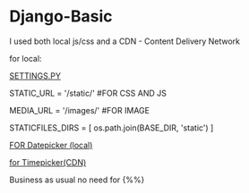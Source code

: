 # Django-Basic


I used both local js/css and a CDN - Content Delivery Network


for local:

<u>SETTINGS.PY</u>

STATIC_URL = '/static/' #FOR CSS AND JS

MEDIA_URL = '/images/' #FOR IMAGE

STATICFILES_DIRS = [
    os.path.join(BASE_DIR, 'static')
]


<u>FOR Datepicker (local)</u>

<link rel="stylesheet" type="text/css" href="{% static 'css/jquery-ui.min.css' %}">
		<!--JQuery-->
		<script src="{% static 'js/jQuery-3.5.0.min.js' %}"></script>
		<!--JQuery UI-->
		<script src="{% static 'js/jquery-ui.min.js' %}"></script>


<u>for Timepicker(CDN)</u>

Business as usual no need for {%%}



